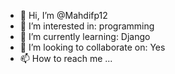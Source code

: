 - 👋 Hi, I’m @Mahdifp12
- 👀 I’m interested in: programming
- 🌱 I’m currently learning: Django
- 💞️ I’m looking to collaborate on: Yes
- 📫 How to reach me ...

<!---
Mahdifp12/Mahdifp12 is a ✨ special ✨ repository because its `README.md` (this file) appears on your GitHub profile.
You can click the Preview link to take a look at your changes.
--->
